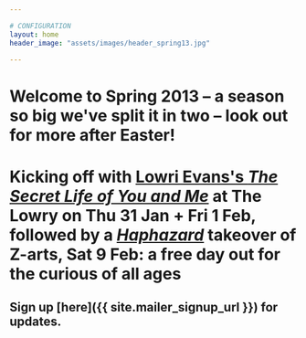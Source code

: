 ```yaml
---

# CONFIGURATION
layout: home
header_image: "assets/images/header_spring13.jpg"

---
```


# Welcome to Spring 2013 – a season so big we've split it in two – look out for more after Easter!     
# Kicking off with [Lowri Evans's *The Secret Life of You and Me*](/current/2013-springsummer/evans/index.html) at The Lowry on Thu 31 Jan + Fri 1 Feb, followed by a [*Haphazard*](/current/2013-springsummer/haphazard/index.html) takeover of Z-arts, Sat 9 Feb: a free day out for the curious of all ages   

## Sign up [here]({{ site.mailer_signup_url }}) for updates.
